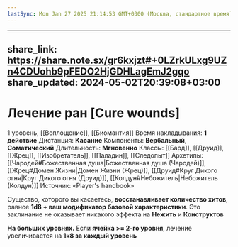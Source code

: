 ```yaml
---
lastSync: Mon Jan 27 2025 21:14:53 GMT+0300 (Москва, стандартное время)
---
```

---
share_link: https://share.note.sx/gr6kxjzt#+0LZrkULxg9UZn4CDUohb9pFEDO2HjGDHLagEmJ2gqo
share_updated: 2024-05-02T20:39:08+03:00
---
# Лечение ран [Cure wounds]
1 уровень, [[Воплощение]], [[Биомантия]]
Время накладывания: **1 действие**
Дистанция: **Касание**
Компоненты: **Вербальный**, **Соматический**
Длительность: **Мгновенно**
Классы: [[Бард]], [[Друид]], [[Жрец]], [[Изобретатель]], [[Паладин]], [[Следопыт]]
Архетипы: [[Чародей#Божественная душа|Божественная душа (Чародей)]], [[Жрец#Домен Жизни|Домен Жизни (Жрец)]], [[Друид#Круг Дикого огня|Круг Дикого огня (Друид)]], [[Колдун#Небожитель|Небожитель (Колдун)]]
Источник: «Player's handbook»

Существо, которого вы касаетесь, **восстанавливает количество хитов**, равное **1d8 + ваш модификатор базовой характеристики**. Это заклинание не оказывает никакого эффекта на **Нежить** и **Конструктов**

**На больших уровнях.** Если **ячейка >= 2-го уровня**, лечение увеличивается на **1к8 за каждый уровень**